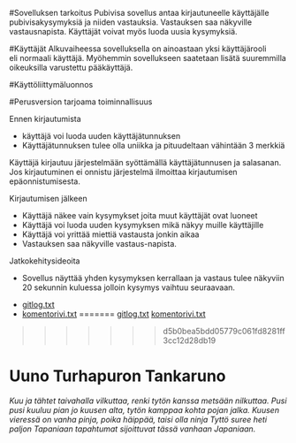 #Sovelluksen tarkoitus
Pubivisa sovellus antaa kirjautuneelle käyttäjälle pubivisakysymyksiä ja niiden vastauksia. Vastauksen saa näkyville vastausnapista. Käyttäjät voivat myös luoda uusia kysymyksiä.

#Käyttäjät
Alkuvaiheessa sovelluksella on ainoastaan yksi käyttäjärooli eli normaali käyttäjä. Myöhemmin sovellukseen saatetaan lisätä suuremmilla oikeuksilla varustettu pääkäyttäjä.

#Käyttöliittymäluonnos

#Perusversion tarjoama toiminnallisuus

Ennen kirjautumista
- käyttäjä voi luoda uuden käyttäjätunnuksen
- Käyttäjätunnuksen tulee olla uniikka ja pituudeltaan vähintään 3 merkkiä

Käyttäjä kirjautuu järjestelmään syöttämällä käyttäjätunnusen ja salasanan. Jos kirjautuminen ei onnistu järjestelmä ilmoittaa kirjautumisen epäonnistumisesta.

Kirjautumisen jälkeen

- Käyttäjä näkee vain kysymykset joita muut käyttäjät ovat luoneet
- Käyttäjä voi luoda uuden kysymyksen mikä näkyy muille käyttäjille
- Käyttäjä voi yrittää miettiä vastausta jonkin aikaa
- Vastauksen saa näkyville vastaus-napista.

Jatkokehitysideoita

- Sovellus näyttää yhden kysymyksen kerrallaan ja vastaus tulee näkyviin 20 sekunnin kuluessa jolloin kysymys vaihtuu seuraavaan.


* [gitlog.txt](gitlog.txt)
* [komentorivi.txt](komentorivi.txt)
=======
[gitlog.txt](/laskarit/viikko1/gitlog.txt)
[komentorivi.txt](/laskarit/viikko1/komentorivi.txt)
>>>>>>> d5b0bea5bdd05779c061fd8281ff3cc12d28db19

# Uuno Turhapuron Tankaruno

*Kuu ja tähtet taivahalla vilkuttaa,
renki tytön kanssa metsään nilkuttaa.
Pusi pusi kuuluu pian jo kuusen alta,
tytön kamppaa kohta pojan jalka.
Kuusen vieressä on vanha pinja,
poika häippää, taisi olla ninja
Tyttö suree heti paljon Tapaniaan
tapahtumat sijoittuvat tässä vanhaan Japaniaan.*

